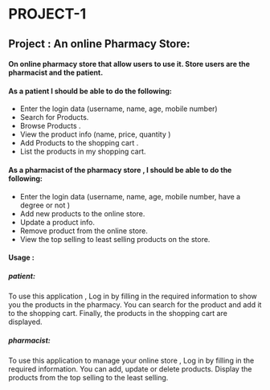 # PROJECT-1

## Project :  An online Pharmacy Store:

#### On online pharmacy store that allow users to use it. Store users are the pharmacist and the patient. 

#### As a patient I should be able to do the following:

- Enter the login data (username, name, age, mobile number)
- Search for Products.
- Browse Products .
- View the product info (name, price, quantity )
- Add Products to the shopping cart .
- List the products in my shopping cart. 



#### As a pharmacist of the pharmacy store , I should be able to do the following:

- Enter the login data (username, name, age, mobile number, have a degree or not )
- Add new products to the online store.
- Update a product info.
- Remove product from the online store.
- View the top selling to least selling products on the store.


#### Usage :

##### patient:
To use this application , Log in by filling in the required information to show you the products in the pharmacy. You can search for the product and add it to the shopping cart. Finally, the products in the shopping cart are displayed.

##### pharmacist: 
To use this application to manage your online store , Log in by filling in the required information. You can add, update or delete products. Display the products from the top selling to the least selling.
